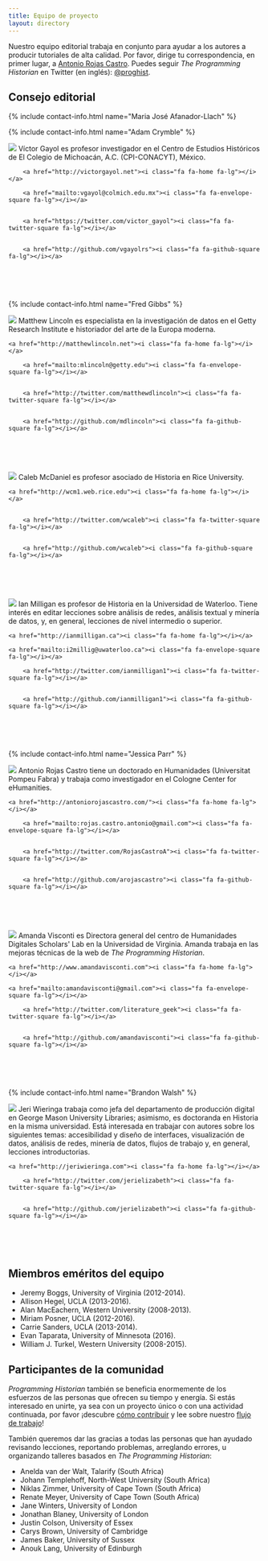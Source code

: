 ```yaml
---
title: Equipo de proyecto
layout: directory
---
```


Nuestro equipo editorial trabaja en conjunto para ayudar a los autores a producir tutoriales de alta calidad. Por favor, dirige tu correspondencia, en primer lugar, a <a href="mailto:rojas.castro.antonio@gmail.com">Antonio Rojas Castro</a>. Puedes seguir *The Programming Historian* en Twitter (en inglés): [@proghist](http://twitter.com/proghist).

## Consejo editorial

{% include contact-info.html name="Maria José Afanador-Llach" %}

{% include contact-info.html name="Adam Crymble" %}

<div class="contact-box">
<img class="avatar" src="http://programminghistorian.org/avatars/Victor-Gayol.png" />
Víctor Gayol es profesor investigador en el Centro de Estudios Históricos de El Colegio de Michoacán, A.C. (CPI-CONACYT), México.
 
<br />
	
		<a href="http://victorgayol.net"><i class="fa fa-home fa-lg"></i></a>
		
		<a href="mailto:vgayol@colmich.edu.mx"><i class="fa fa-envelope-square fa-lg"></i></a>
	
	
		<a href="https://twitter.com/victor_gayol"><i class="fa fa-twitter-square fa-lg"></i></a>
	
	
		<a href="http://github.com/vgayolrs"><i class="fa fa-github-square fa-lg"></i></a>
	
<br /><br /><br />
</div>

{% include contact-info.html name="Fred Gibbs" %}

<div class="contact-box">
<img class="avatar" src="http://programminghistorian.org/avatars/Matthew-Lincoln.png" />
Matthew Lincoln es especialista en la investigación de datos en el Getty Research Institute e historiador del arte de la Europa moderna. 
 
<br />

	<a href="http://matthewlincoln.net"><i class="fa fa-home fa-lg"></i></a>
	
		<a href="mailto:mlincoln@getty.edu"><i class="fa fa-envelope-square fa-lg"></i></a>
	
	
		<a href="http://twitter.com/matthewdlincoln"><i class="fa fa-twitter-square fa-lg"></i></a>
	
	
		<a href="http://github.com/mdlincoln"><i class="fa fa-github-square fa-lg"></i></a>
	
<br /><br /><br />
</div>

<div class="contact-box">
<img class="avatar" src="http://programminghistorian.org/avatars/Caleb-McDaniel.png" />
Caleb McDaniel es profesor asociado de Historia en Rice University.
 
<br />

	<a href="http://wcm1.web.rice.edu"><i class="fa fa-home fa-lg"></i></a>
	
	
		<a href="http://twitter.com/wcaleb"><i class="fa fa-twitter-square fa-lg"></i></a>
	
	
		<a href="http://github.com/wcaleb"><i class="fa fa-github-square fa-lg"></i></a>
	
<br /><br /><br />
</div>

<div class="contact-box">
<img class="avatar" src="http://programminghistorian.org/avatars/Ian-Milligan.png" />
Ian Milligan es profesor de Historia en la Universidad de Waterloo. Tiene interés en editar lecciones sobre análisis de redes, análisis textual y minería de datos, y, en general, lecciones de nivel intermedio o superior.
 
<br />

	<a href="http://ianmilligan.ca"><i class="fa fa-home fa-lg"></i></a>
	
	<a href="mailto:i2millig@uwaterloo.ca"><i class="fa fa-envelope-square fa-lg"></i></a>
	
		<a href="http://twitter.com/ianmilligan1"><i class="fa fa-twitter-square fa-lg"></i></a>
	
	
		<a href="http://github.com/ianmilligan1"><i class="fa fa-github-square fa-lg"></i></a>
	
<br /><br /><br />
</div>

{% include contact-info.html name="Jessica Parr" %}

<div class="contact-box">
<img class="avatar" src="http://programminghistorian.org/avatars/Antonio-Rojas-Castro.png" />
Antonio Rojas Castro tiene un doctorado en Humanidades (Universitat Pompeu Fabra) y trabaja como investigador en el Cologne Center for eHumanities.
 
<br />

	<a href="http://antoniorojascastro.com/"><i class="fa fa-home fa-lg"></i></a>
	
		<a href="mailto:rojas.castro.antonio@gmail.com"><i class="fa fa-envelope-square fa-lg"></i></a>
	
	
		<a href="http://twitter.com/RojasCastroA"><i class="fa fa-twitter-square fa-lg"></i></a>
	
	
		<a href="http://github.com/arojascastro"><i class="fa fa-github-square fa-lg"></i></a>
	
<br /><br /><br />
</div>

<div class="contact-box">
<img class="avatar" src="http://programminghistorian.org/avatars/Amanda-Visconti.png" />
Amanda Visconti es Directora general del centro de Humanidades Digitales Scholars' Lab en la Universidad de Virginia. Amanda trabaja en las mejoras técnicas de la web de <em>The Programming Historian</em>. 
 
<br />

	<a href="http://www.amandavisconti.com"><i class="fa fa-home fa-lg"></i></a>
	
	<a href="mailto:amandavisconti@gmail.com"><i class="fa fa-envelope-square fa-lg"></i></a>
	
		<a href="http://twitter.com/literature_geek"><i class="fa fa-twitter-square fa-lg"></i></a>
	
	
		<a href="http://github.com/amandavisconti"><i class="fa fa-github-square fa-lg"></i></a>
	
<br /><br /><br />
</div>

{% include contact-info.html name="Brandon Walsh" %}

<div class="contact-box">
<img class="avatar" src="http://programminghistorian.org/avatars/Jeri-Wieringa.png" />
Jeri Wieringa trabaja como jefa del departamento de producción digital en George Mason University Libraries; asimismo, es doctoranda en Historia en la misma universidad. Está interesada en trabajar con autores sobre los siguientes temas: accesibilidad y diseño de interfaces, visualización de datos, análisis de redes, minería de datos, flujos de trabajo y, en general, lecciones introductorias. 
 
<br />

	<a href="http://jeriwieringa.com"><i class="fa fa-home fa-lg"></i></a>
	
		<a href="http://twitter.com/jerielizabeth"><i class="fa fa-twitter-square fa-lg"></i></a>
	
	
		<a href="http://github.com/jerielizabeth"><i class="fa fa-github-square fa-lg"></i></a>
	
<br /><br /><br />
</div>

## Miembros eméritos del equipo

* Jeremy Boggs, University of Virginia (2012-2014).
* Allison Hegel, UCLA (2013-2016).
* Alan MacEachern, Western University (2008-2013).
* Miriam Posner, UCLA (2012-2016).
* Carrie Sanders, UCLA (2013-2014).
* Evan Taparata, University of Minnesota (2016).
* William J. Turkel, Western University (2008-2015).

## Participantes de la comunidad

*Programming Historian* también se beneficia enormemente de los esfuerzos de las personas que ofrecen su tiempo y energía. Si estás interesado en unirte, ya sea con un proyecto único o con una actividad continuada, por favor ¡descubre [cómo contribuir](http://programminghistorian.org/es/contribuciones) y lee sobre nuestro [flujo de trabajo](http://programminghistorian.org/es/flujo-de-trabajo-nuevas-lecciones)!

También queremos dar las gracias a todas las personas que han ayudado revisando lecciones, reportando problemas, arreglando errores, u organizando talleres basados en *The Programming Historian*:

* Anelda van der Walt, Talarify (South Africa)
* Johann Templehoff, North-West University (South Africa)
* Niklas Zimmer, University of Cape Town (South Africa)
* Renate Meyer, University of Cape Town (South Africa)
* Jane Winters, University of London
* Jonathan Blaney, University of London
* Justin Colson, University of Essex
* Carys Brown, University of Cambridge
* James Baker, University of Sussex
* Anouk Lang, University of Edinburgh
